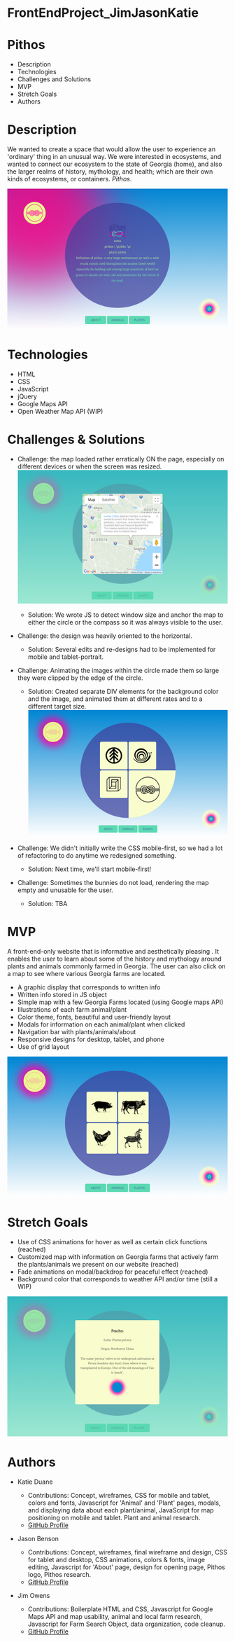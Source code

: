 # FrontEndProject_JimJasonKatie

# Pithos

* Description
* Technologies
* Challenges and Solutions
* MVP
* Stretch Goals
* Authors

# Description
We wanted to create a space that would allow the user to experience an 'ordinary' thing in an unusual way. We were interested in ecosystems, and wanted to connect our ecosystem to the state of Georgia (home), and also the larger realms of history, mythology, and health; which are their own kinds of ecosystems, or containers. <i>Pithos</i>.

![pithos image](_screenshots/desktopgradient2.png)

# Technologies
- HTML
- CSS
- JavaScript
- jQuery
- Google Maps API
- Open Weather Map API (WIP)

# Challenges & Solutions

- Challenge: the map loaded rather erratically ON the page, especially on different devices or when the screen was resized.
![pithos image](_screenshots/desktopmap3.png)
    - Solution: We wrote JS to detect window size and anchor the map to either the circle or the compass so it was always visible to the user.
- Challenge: the design was heavily oriented to the horizontal. 
    - Solution: Several edits and re-designs had to be implemented for mobile and tablet-portrait.
- Challenge: Animating the images within the circle made them so large they were clipped by the edge of the circle.
    - Solution: Created separate DIV elements for the background color and the image, and animated them at different rates and to a different target size.
    ![pithos image](_screenshots/desktopabout.png)
- Challenge: We didn't initially write the CSS mobile-first, so we had a lot of refactoring to do anytime we redesigned something.
    - Solution: Next time, we'll start mobile-first!

- Challenge: Sometimes the bunnies do not load, rendering the map empty and unusable for the user.
    - Solution: TBA

# MVP
A front-end-only website that is informative and aesthetically pleasing . It enables the user to learn about some of the history and mythology around plants and animals commonly farmed in Georgia. The user can also click on a map to see where various Georgia farms are located. 
- A graphic display that corresponds to written info
- Written info stored in JS object
- Simple map with a few Georgia Farms located (using Google maps API)
- Illustrations of each farm animal/plant
- Color theme, fonts, beautiful and user-friendly layout
- Modals for information on each animal/plant when clicked
- Navigation bar with plants/animals/about
- Responsive designs for desktop, tablet, and phone
- Use of grid layout

![pithos image](_screenshots/desktopanimals.png)

# Stretch Goals
- Use of CSS animations for hover as well as certain click functions (reached)
- Customized map with information on Georgia farms that actively farm the plants/animals we present on our website (reached)
- Fade animations on modal/backdrop for peaceful effect (reached)
- Background color that corresponds to weather API and/or time (still a WIP)

![pithos image](_screenshots/desktopmodal4.png)

# Authors
- Katie Duane
  - Contributions: Concept, wireframes, CSS for mobile and tablet, colors and fonts, Javascript for 'Animal' and 'Plant' pages, modals, and displaying data about each plant/animal, JavaScript for map positioning on mobile and tablet. Plant and animal research.
  - [GitHub Profile](https://github.com/katiejduane)

- Jason Benson
  - Contributions: Concept, wireframes, final wireframe and design, CSS for tablet and desktop, CSS animations, colors & fonts, image editing, Javascript for 'About' page, design for opening page, Pithos logo, Pithos research.
  - [GitHub Profile](https://github.com/jasonpbenson)
  
- Jim Owens
  - Contributions: Boilerplate HTML and CSS, Javascript for Google Maps API and map usability, animal and local farm research, Javascript for Farm Search Object, data organization, code cleanup.
  - [GitHub Profile](http://github.com/jimboowens)

  